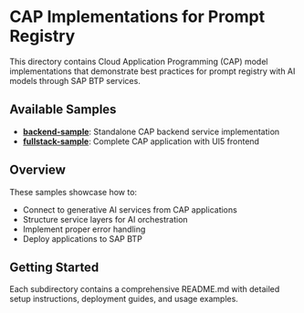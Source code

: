 # CAP Implementations for Prompt Registry

This directory contains Cloud Application Programming (CAP) model implementations that demonstrate best practices for prompt registry with AI models through SAP BTP services.

## Available Samples

- **[backend-sample](./backend-sample)**: Standalone CAP backend service implementation
- **[fullstack-sample](./fullstack-sample)**: Complete CAP application with UI5 frontend

## Overview

These samples showcase how to:

- Connect to generative AI services from CAP applications
- Structure service layers for AI orchestration
- Implement proper error handling
- Deploy applications to SAP BTP

## Getting Started

Each subdirectory contains a comprehensive README.md with detailed setup instructions, deployment guides, and usage examples.
